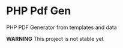# PHP Pdf Gen
<!--
[![Twitter Follow](https://img.shields.io/twitter/follow/phppdfgen.svg?style=social&label=Follow&style=for-the-badge)](https://twitter.com/phppdfgen)
-->

PHP PDF Generator from templates and data

**WARNING** This project is not stable yet